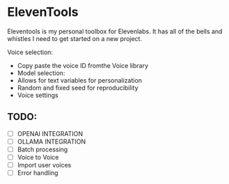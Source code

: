 # ElevenTools
Eleventools is my personal toolbox for Elevenlabs. It has all of the bells and whistles I need to get started on a new project. 

Voice selection:
- Copy paste the voice ID fromthe Voice library
- Model selection:
- Allows for text variables for personalization
- Random and fixed seed for reproducibility
- Voice settings

## TODO:
- [ ] OPENAI INTEGRATION
- [ ] OLLAMA INTEGRATION
- [ ] Batch processing
- [ ] Voice to Voice
- [ ] Import user voices
- [ ] Error handling
